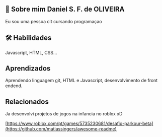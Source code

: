 

## 🚀 Sobre mim Daniel S. F. de OLIVEIRA
Eu sou uma pessoa clt cursando programaçao


## 🛠 Habilidades
Javascript, HTML, CSS...


## Aprendizados

Aprendendo linguagem git, HTML e Javascript, desenvolvimento de front endend.


## Relacionados

Ja desenvolvi projetos de jogos na infancia no roblox xD

[https://www.roblox.com/pt/games/5735230681/desafio-parkour-beta](https://github.com/matiassingers/awesome-readme)